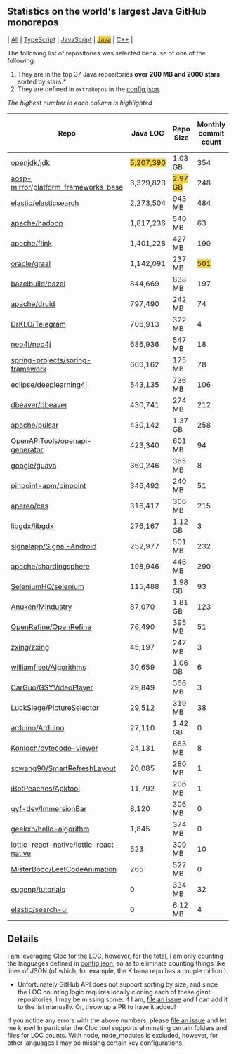 
## Statistics on the world's largest Java GitHub monorepos

| [All](./index.html) | [TypeScript](./TypeScript.md) | [JavaScript](./JavaScript.md) | <span style="background-color: #F4D03F">[Java](./Java.md)</span> | [C++](./C++.md) | 

The following list of repositories was selected because of one of the following:
1. They are in the top 37 Java repositories **over 200 MB and 2000 stars**, sorted by stars.*
2. They are defined in `extraRepos` in the [config.json](https://github.com/stacey-gammon/repo-stats/blob/main/config.json).

_The highest number in each column is highlighted_

| Repo | Java LOC | Repo Size | Monthly commit count | 🤓 Monthly committer count | ★ Stars count | 👁 Watchers count |
| -----|----------------------|-----------|------------------|----------------|----------|----------------|
| [openjdk/jdk](https://github.com/openjdk/jdk) |  <span style="background-color: #F4D03F">5,207,390</span> | 1.03 GB | 354 | 🤓 <span style="background-color: #F4D03F">123</span> | ★ 11536 | 👁 11536 |
| [aosp-mirror/platform_frameworks_base](https://github.com/aosp-mirror/platform_frameworks_base) |  3,329,823 | <span style="background-color: #F4D03F">2.97 GB</span> | 248 | 🤓 116 | ★ 9795 | 👁 9795 |
| [elastic/elasticsearch](https://github.com/elastic/elasticsearch) |  2,273,504 | 943 MB | 484 | 🤓 82 | ★ 57244 | 👁 57244 |
| [apache/hadoop](https://github.com/apache/hadoop) |  1,817,236 | 540 MB | 63 | 🤓 28 | ★ 12093 | 👁 12093 |
| [apache/flink](https://github.com/apache/flink) |  1,401,228 | 427 MB | 190 | 🤓 66 | ★ 17570 | 👁 17570 |
| [oracle/graal](https://github.com/oracle/graal) |  1,142,091 | 237 MB | <span style="background-color: #F4D03F">501</span> | 🤓 61 | ★ 16164 | 👁 16164 |
| [bazelbuild/bazel](https://github.com/bazelbuild/bazel) |  844,669 | 838 MB | 197 | 🤓 56 | ★ 17643 | 👁 17643 |
| [apache/druid](https://github.com/apache/druid) |  797,490 | 242 MB | 74 | 🤓 32 | ★ 11347 | 👁 11347 |
| [DrKLO/Telegram](https://github.com/DrKLO/Telegram) |  706,913 | 322 MB | 4 | 🤓 1 | ★ 18554 | 👁 18554 |
| [neo4j/neo4j](https://github.com/neo4j/neo4j) |  686,936 | 547 MB | 18 | 🤓 11 | ★ 9497 | 👁 9497 |
| [spring-projects/spring-framework](https://github.com/spring-projects/spring-framework) |  666,162 | 175 MB | 78 | 🤓 20 | ★ 45069 | 👁 45069 |
| [eclipse/deeplearning4j](https://github.com/eclipse/deeplearning4j) |  543,135 | 736 MB | 106 | 🤓 3 | ★ 12251 | 👁 12251 |
| [dbeaver/dbeaver](https://github.com/dbeaver/dbeaver) |  430,741 | 274 MB | 212 | 🤓 9 | ★ 23258 | 👁 23258 |
| [apache/pulsar](https://github.com/apache/pulsar) |  430,142 | 1.37 GB | 258 | 🤓 61 | ★ 9930 | 👁 9930 |
| [OpenAPITools/openapi-generator](https://github.com/OpenAPITools/openapi-generator) |  423,340 | 601 MB | 94 | 🤓 45 | ★ 10367 | 👁 10367 |
| [google/guava](https://github.com/google/guava) |  360,246 | 365 MB | 8 | 🤓 6 | ★ 42901 | 👁 42901 |
| [pinpoint-apm/pinpoint](https://github.com/pinpoint-apm/pinpoint) |  346,492 | 240 MB | 51 | 🤓 11 | ★ 11814 | 👁 11814 |
| [apereo/cas](https://github.com/apereo/cas) |  316,417 | 306 MB | 215 | 🤓 12 | ★ 9081 | 👁 9081 |
| [libgdx/libgdx](https://github.com/libgdx/libgdx) |  276,167 | 1.12 GB | 3 | 🤓 5 | ★ 19273 | 👁 19273 |
| [signalapp/Signal-Android](https://github.com/signalapp/Signal-Android) |  252,977 | 501 MB | 232 | 🤓 8 | ★ 21491 | 👁 21491 |
| [apache/shardingsphere](https://github.com/apache/shardingsphere) |  198,946 | 446 MB | 290 | 🤓 34 | ★ 14864 | 👁 14864 |
| [SeleniumHQ/selenium](https://github.com/SeleniumHQ/selenium) |  115,488 | 1.98 GB | 93 | 🤓 23 | ★ 22114 | 👁 22114 |
| [Anuken/Mindustry](https://github.com/Anuken/Mindustry) |  87,070 | 1.81 GB | 123 | 🤓 31 | ★ 12954 | 👁 12954 |
| [OpenRefine/OpenRefine](https://github.com/OpenRefine/OpenRefine) |  76,490 | 395 MB | 51 | 🤓 14 | ★ 8489 | 👁 8489 |
| [zxing/zxing](https://github.com/zxing/zxing) |  45,197 | 247 MB | 3 | 🤓 2 | ★ 28658 | 👁 28658 |
| [williamfiset/Algorithms](https://github.com/williamfiset/Algorithms) |  30,659 | 1.06 GB | 6 | 🤓 2 | ★ 11359 | 👁 11359 |
| [CarGuo/GSYVideoPlayer](https://github.com/CarGuo/GSYVideoPlayer) |  29,849 | 366 MB | 3 | 🤓 1 | ★ 16872 | 👁 16872 |
| [LuckSiege/PictureSelector](https://github.com/LuckSiege/PictureSelector) |  29,512 | 319 MB | 38 | 🤓 2 | ★ 11011 | 👁 11011 |
| [arduino/Arduino](https://github.com/arduino/Arduino) |  27,110 | 1.42 GB | 0 | 🤓 0 | ★ 12212 | 👁 12212 |
| [Konloch/bytecode-viewer](https://github.com/Konloch/bytecode-viewer) |  24,131 | 663 MB | 8 | 🤓 3 | ★ 12545 | 👁 12545 |
| [scwang90/SmartRefreshLayout](https://github.com/scwang90/SmartRefreshLayout) |  20,085 | 280 MB | 1 | 🤓 1 | ★ 23129 | 👁 23129 |
| [iBotPeaches/Apktool](https://github.com/iBotPeaches/Apktool) |  11,792 | 206 MB | 1 | 🤓 1 | ★ 12850 | 👁 12850 |
| [gyf-dev/ImmersionBar](https://github.com/gyf-dev/ImmersionBar) |  8,120 | 306 MB | 0 | 🤓 0 | ★ 9975 | 👁 9975 |
| [geekxh/hello-algorithm](https://github.com/geekxh/hello-algorithm) |  1,845 | 374 MB | 0 | 🤓 0 | ★ 29176 | 👁 29176 |
| [lottie-react-native/lottie-react-native](https://github.com/lottie-react-native/lottie-react-native) |  523 | 300 MB | 10 | 🤓 3 | ★ 14642 | 👁 14642 |
| [MisterBooo/LeetCodeAnimation](https://github.com/MisterBooo/LeetCodeAnimation) |  265 | 522 MB | 0 | 🤓 0 | ★ <span style="background-color: #F4D03F">67766</span> | 👁 <span style="background-color: #F4D03F">67766</span> |
| [eugenp/tutorials](https://github.com/eugenp/tutorials) |  0 | 334 MB | 32 | 🤓 48 | ★ 28215 | 👁 28215 |
| [elastic/search-ui](https://github.com/elastic/search-ui) |  0 | 6.12 MB | 4 | 🤓 2 | ★ 1500 | 👁 1500 |

## Details

  I am leveraging [Cloc](https://github.com/AlDanial/cloc) for the LOC, however, for the total, I am only counting the languages defined in [config.json](https://github.com/stacey-gammon/repo-stats/blob/main/config.json), so as to eliminate counting things like lines of JSON (of which, for example, the Kibana repo has a couple million!).

  * Unfortunately GitHub API does not support sorting by size, and since the LOC counting logic requires locally cloning each of these giant repositories, I may be missing some. If I am, [file an issue](https://github.com/stacey-gammon/repo-stats/issues/new) and I can add it to the list manually. Or, throw up a PR to have it added!

  If you notice any errors with the above numbers, please [file an issue](https://github.com/stacey-gammon/repo-stats/issues/new) and let me know! In particular the Cloc tool supports eliminating certain folders and files for LOC counts. With node, node_modules is excluded, however, for other languages I may be missing certain key configurations.
